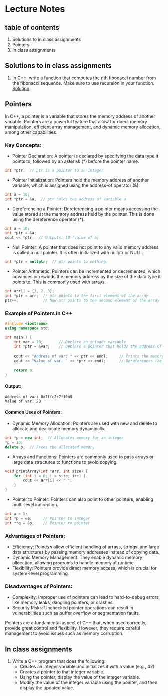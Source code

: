 # Lecture Notes

## table of contents
1. Solutions to in class assignments 
2. Pointers
3. In class assignments


## Solutions to in class assignments 
1. In C++, write a function that computes the nth fibonacci number from the 
fibonacci sequence. Make sure to use recursion in your function.
[Solution](./class_assignment_solutions/question1.cpp)


## Pointers
In C++, a pointer is a variable that stores the memory address of another variable. Pointers are a powerful feature that allow for direct memory manipulation, efficient array management, and dynamic memory allocation, among other capabilities.

### Key Concepts:
* Pointer Declaration: A pointer is declared by specifying the data type it points to, followed by an asterisk (*) before the pointer name.
```cpp
int *ptr;  // ptr is a pointer to an integer
```

* Pointer Initialization: Pointers hold the memory address of another variable, which is assigned using the address-of operator (&).
```cpp
int a = 10;
int *ptr = &a;  // ptr holds the address of variable a
```

* Dereferencing a Pointer: Dereferencing a pointer means accessing the value stored at the memory address held by the pointer. This is done using the dereference operator (*).
```cpp
int a = 10;
int *ptr = &a;
cout << *ptr;  // Outputs: 10 (value of a)
```

* Null Pointer: A pointer that does not point to any valid memory address is called a null pointer. It is often initialized with nullptr or NULL.
```cpp
int *ptr = nullptr;  // ptr points to nothing
```

* Pointer Arithmetic: Pointers can be incremented or decremented, which advances or rewinds the memory address by the size of the data type it points to. This is commonly used with arrays.

```cpp
int arr[] = {1, 2, 3};
int *ptr = arr;  // ptr points to the first element of the array
ptr++;           // Now ptr points to the second element of the array
```

### Example of Pointers in C++
```cpp
#include <iostream>
using namespace std;

int main() {
    int var = 20;       // Declare an integer variable
    int *ptr = &var;    // Declare a pointer that holds the address of var
    
    cout << "Address of var: " << ptr << endl;     // Prints the memory address
    cout << "Value of var: " << *ptr << endl;      // Dereferences the pointer to get the value of var
    
    return 0;
}
```

#### Output:
```less
Address of var: 0x7ffc2c7f10b8
Value of var: 20
```


#### Common Uses of Pointers:
* Dynamic Memory Allocation: Pointers are used with new and delete to allocate and deallocate memory dynamically.

```cpp
int *p = new int;  // Allocates memory for an integer
*p = 10;
delete p;  // Frees the allocated memory
```
* Arrays and Functions: Pointers are commonly used to pass arrays or large data structures to functions to avoid copying.

```cpp
void printArray(int *arr, int size) {
    for (int i = 0; i < size; i++) {
        cout << arr[i] << " ";
    }
}
```
* Pointer to Pointer: Pointers can also point to other pointers, enabling multi-level indirection.

```cpp
int a = 5;
int *p = &a;     // Pointer to integer
int **q = &p;    // Pointer to pointer
```

### Advantages of Pointers:
* Efficiency: Pointers allow efficient handling of arrays, strings, and large data structures by passing memory addresses instead of copying data.
* Dynamic Memory Management: They enable dynamic memory allocation, allowing programs to handle memory at runtime.
* Flexibility: Pointers provide direct memory access, which is crucial for system-level programming.

### Disadvantages of Pointers:
* Complexity: Improper use of pointers can lead to hard-to-debug errors like memory leaks, dangling pointers, or crashes.
* Security Risks: Unchecked pointer operations can result in vulnerabilities such as buffer overflow or segmentation faults.

Pointers are a fundamental aspect of C++ that, when used correctly, provide great control and flexibility. However, they require careful management to avoid issues such as memory corruption.


## In class assignments
1. Write a C++ program that does the following:<br>
   * Creates an integer variable and initializes it with a value (e.g., 42).
   * Creates a pointer to that integer variable.
   * Using the pointer, display the value of the integer variable.
   * Modify the value of the integer variable using the pointer, and then display the updated value.
  
